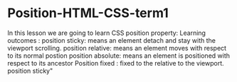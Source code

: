 # Position-HTML-CSS-term1
In this lesson we are going to learn CSS position property: 
Learning outcomes : 
position sticky: means an element detach and stay with the viewport scrolling.
position relative: means an element moves with respect to its normal postion
position absolute: means an element is positioned with respect to its ancestor 
Position fixed : fixed to the relative to the viewport.
position sticky" 